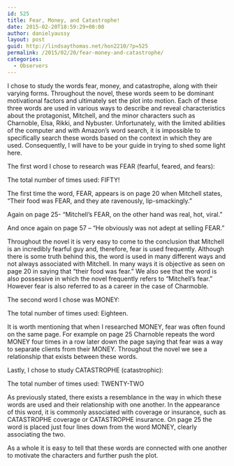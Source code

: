 ```yaml
---
id: 525
title: Fear, Money, and Catastrophe!
date: 2015-02-20T18:59:29+00:00
author: danielyaussy
layout: post
guid: http://lindsaythomas.net/hon2210/?p=525
permalink: /2015/02/20/fear-money-and-catastrophe/
categories:
  - Observers
---
```

I chose to study the words fear, money, and catastrophe, along with their varying forms. Throughout the novel, these words seem to be dominant motivational factors and ultimately set the plot into motion. Each of these three words are used in various ways to describe and reveal characteristics about the protagonist, Mitchell, and the minor characters such as Charnoble, Elsa, Rikki, and Nybuster. Unfortunately, with the limited abilities of the computer and with Amazon’s word search, it is impossible to specifically search these words based on the context in which they are used. Consequently, I will have to be your guide in trying to shed some light here.

The first word I chose to research was FEAR (fearful, feared, and fears):

The total number of times used: FIFTY!

The first time the word, FEAR, appears is on page 20 when Mitchell states, “Their food was FEAR, and they ate ravenously, lip-smackingly.”

Again on page 25- “Mitchell’s FEAR, on the other hand was real, hot, viral.”

And once again on page 57 &#8211; “He obviously was not adept at selling FEAR.”

Throughout the novel it is very easy to come to the conclusion that Mitchell is an incredibly fearful guy and, therefore, fear is used frequently. Although there is some truth behind this, the word is used in many different ways and not always associated with Mitchell. In many ways it is objective as seen on page 20 in saying that “their food was fear.” We also see that the word is also possessive in which the novel frequently refers to “Mitchell’s fear.” However fear is also referred to as a career in the case of Charmoble.

The second word I chose was MONEY:

The total number of times used: Eighteen.

It is worth mentioning that when I researched MONEY, fear was often found on the same page. For example on page 25 Charnoble repeats the word MONEY four times in a row later down the page saying that fear was a way to separate clients from their MONEY. Throughout the novel we see a relationship that exists between these words.

Lastly, I chose to study CATASTROPHE (catastrophic):

The total number of times used: TWENTY-TWO

As previously stated, there exists a resemblance in the way in which these words are used and their relationship with one another. In the appearance of this word, it is commonly associated with coverage or insurance, such as CATASTROPHE coverage or CATASTROPHE insurance. On page 25 the word is placed just four lines down from the word MONEY, clearly associating the two.

As a whole it is easy to tell that these words are connected with one another to motivate the characters and further push the plot.